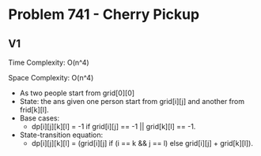 # Problem 741 - Cherry Pickup

## V1

Time Complexity: O(n^4)

Space Complexity: O(n^4)

- As two people start from grid[0][0]
- State: the ans given one person start from grid[i][j] and another from frid[k][l].
- Base cases:
    - dp[i][j][k][l] = -1 if grid[i][j] == -1 || grid[k][l] == -1.
- State-transition equation:
    - dp[i][j][k][l] = (grid[i][j] if (i == k && j == l) else grid[i][j] + grid[k][l]).
